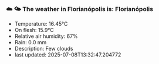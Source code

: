 ### ☁️ 🌤️  The weather in Florianópolis is: Florianópolis

- Temperature: 16.45°C
- On flesh: 15.9°C
- Relative air humidity: 67%
- Rain: 0.0 mm
- Description: Few clouds
- last updated: 2025-07-08T13:32:47.204772
